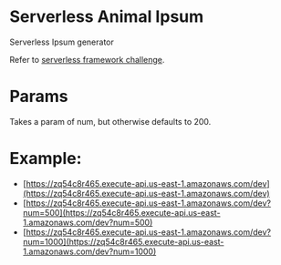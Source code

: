 # Serverless Animal Ipsum
Serverless Ipsum generator

Refer to [serverless framework challenge](https://serverless.com/blog/no-server-november-challenge/).

# Params

Takes a param of num, but otherwise defaults to 200.

# Example:

- [https://zq54c8r465.execute-api.us-east-1.amazonaws.com/dev](https://zq54c8r465.execute-api.us-east-1.amazonaws.com/dev)
- [https://zq54c8r465.execute-api.us-east-1.amazonaws.com/dev?num=500](https://zq54c8r465.execute-api.us-east-1.amazonaws.com/dev?num=500)
- [https://zq54c8r465.execute-api.us-east-1.amazonaws.com/dev?num=1000](https://zq54c8r465.execute-api.us-east-1.amazonaws.com/dev?num=1000)
